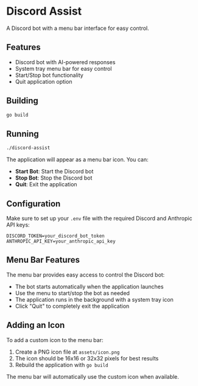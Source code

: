 # Discord Assist

A Discord bot with a menu bar interface for easy control.

## Features

- Discord bot with AI-powered responses
- System tray menu bar for easy control
- Start/Stop bot functionality
- Quit application option

## Building

```bash
go build
```

## Running

```bash
./discord-assist
```

The application will appear as a menu bar icon. You can:

- **Start Bot**: Start the Discord bot
- **Stop Bot**: Stop the Discord bot  
- **Quit**: Exit the application

## Configuration

Make sure to set up your `.env` file with the required Discord and Anthropic API keys:

```
DISCORD_TOKEN=your_discord_bot_token
ANTHROPIC_API_KEY=your_anthropic_api_key
```

## Menu Bar Features

The menu bar provides easy access to control the Discord bot:

- The bot starts automatically when the application launches
- Use the menu to start/stop the bot as needed
- The application runs in the background with a system tray icon
- Click "Quit" to completely exit the application

## Adding an Icon

To add a custom icon to the menu bar:

1. Create a PNG icon file at `assets/icon.png`
2. The icon should be 16x16 or 32x32 pixels for best results
3. Rebuild the application with `go build`

The menu bar will automatically use the custom icon when available. 